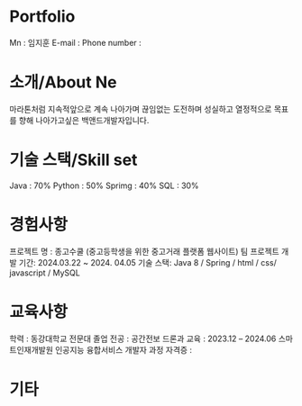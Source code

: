 # Portfolio
Mn : 임지훈
E-mail : 
Phone number : 
# 소개/About Ne
마라톤처럼 지속적앞으로 계속 나아가며 끊임없는 도전하며 성실하고 열정적으로 목표를 향해 나아가고싶은 백앤드개발자입니다.

# 기술 스택/Skill set
Java : 70%
Python : 50%
Sprimg : 40%
SQL :  30%


# 경험사항
프로젝트 명 : 종고수쿨 
(중고등학생을 위한 중고거래 플랫폼 웹사이트)
팀 프로젝트 개발 기간: 2024.03.22 ~ 2024. 04.05
기술 스택:
Java 8 / Spring / html / css/ javascript / MySQL


# 교육사항
학력 : 동강대학교 전문대 졸업 
전공 : 공간전보 드론과
교육 :
 2023.12 – 2024.06	스마트인재개발원	인공지능 융합서비스 개발자 과정
자격증 : 

# 기타
